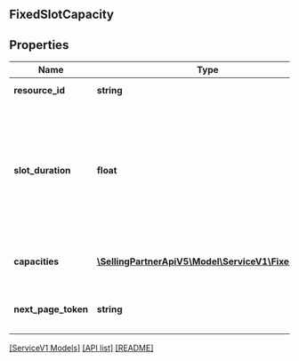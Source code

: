 ## FixedSlotCapacity

## Properties

Name | Type | Description | Notes
------------ | ------------- | ------------- | -------------
**resource_id** | **string** | Resource Identifier. | [optional]
**slot_duration** | **float** | The duration of each slot which is returned. This value will be a multiple of 5 and fall in the following range: 5 <= `slotDuration` <= 360. | [optional]
**capacities** | [**\SellingPartnerApiV5\Model\ServiceV1\FixedSlot[]**](FixedSlot.md) | Array of capacity slots in fixed slot format. | [optional]
**next_page_token** | **string** | Next page token, if there are more pages. | [optional]

[[ServiceV1 Models]](../) [[API list]](../../Api) [[README]](../../../README.md)
